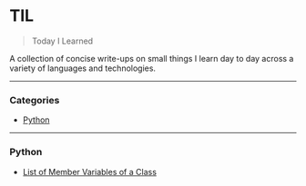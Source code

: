 # TIL

> Today I Learned

A collection of concise write-ups on small things I learn day to day across a variety of languages and technologies.

---

### Categories

- [Python](#python)

---

### Python

- [List of Member Variables of a Class](python/list_of_member_variables_class.md)